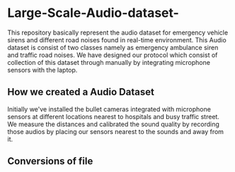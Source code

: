 # Large-Scale-Audio-dataset-
This repository basically represent the  audio dataset for emergency vehicle sirens and different road noises found in real-time environment.  This Audio dataset is consist of  two classes namely as emergency ambulance siren and traffic road noises. We have designed our protocol which consist of collection of this dataset through manually by integrating  microphone sensors with the laptop. 


## How we created a Audio Dataset

Initially we've installed the bullet cameras integrated with microphone sensors at different locations nearest to hospitals and busy traffic street. We measure the distances and calibrated the sound quality by recording those audios by placing our sensors nearest to the sounds and away from it. 

## Conversions of file

